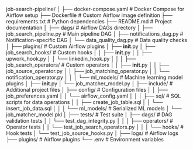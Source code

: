 job-search-pipeline/
│
├── docker-compose.yaml          # Docker Compose for Airflow setup
├── Dockerfile                   # Custom Airflow image definition
├── requirements.txt             # Python dependencies
├── README.md                    # Project documentation
│
├── dags/                        # Airflow DAGs directory
│   ├── job_search_pipeline.py   # Main pipeline DAG
│   ├── notifications_dag.py     # Notification-specific DAG
│   └── data_quality_dag.py      # Data quality checks
│
├── plugins/                     # Custom Airflow plugins
│   ├── __init__.py
│   ├── job_search_hooks/        # Custom hooks
│   │   ├── __init__.py
│   │   ├── upwork_hook.py
│   │   └── linkedin_hook.py
│   │
│   ├── job_search_operators/    # Custom operators
│   │   ├── __init__.py
│   │   ├── job_source_operator.py
│   │   ├── job_matching_operator.py
│   │   └── notification_operator.py
│   │
│   └── ml_models/               # Machine learning model plugins
│       ├── __init__.py
│       └── job_matcher_model.py
│
├── include/                     # Additional project files
│   ├── config/                  # Configuration files
│   │   ├── job_preferences.yaml
│   │   └── airflow_config.yaml
│   │
│   ├── sql/                     # SQL scripts for data operations
│   │   ├── create_job_table.sql
│   │   └── insert_job_data.sql
│   │
│   └── ml_models/               # Serialized ML models
│       └── job_matcher_model.pkl
│
├── tests/                       # Test suite
│   ├── dags/                    # DAG validation tests
│   │   └── test_dag_integrity.py
│   │
│   ├── operators/               # Operator tests
│   │   └── test_job_search_operators.py
│   │
│   └── hooks/                   # Hook tests
│       └── test_job_source_hooks.py
│
├── logs/                        # Airflow logs
├── plugins/                     # Airflow plugins
└── .env                         # Environment variables
